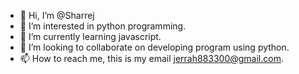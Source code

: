 - 👋 Hi, I’m @Sharrej
- 👀 I’m interested in python programming.
- 🌱 I’m currently learning javascript.
- 💞️ I’m looking to collaborate on developing program using python.
- 📫 How to reach me, this is my email jerrah883300@gmail.com.

<!---
Sharrej/Sharrej is a ✨ special ✨ repository because its `README.md` (this file) appears on your GitHub profile.
You can click the Preview link to take a look at your changes.
--->
